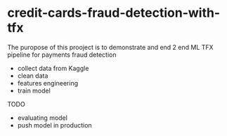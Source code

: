 # credit-cards-fraud-detection-with-tfx
The puropose of this prooject is to demonstrate and end 2 end ML TFX pipeline for payments fraud detection
- collect data from Kaggle
- clean data
- features engineering
- train model

TODO
- evaluating model
- push model in production
